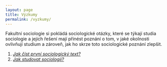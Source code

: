 ```yaml
---
layout: page
title: Výzkumy
permalink: /vyzkumy/
---
```


Fakultní sociologie si pokládá sociologické otázky, které se týkají studia sociologie a jejich řešení mají přinést poznání o tom, v jaké okolnosti ovlivňují studium a zároveň, jak ho skrze toto sociologické poznání zlepšit.

1. [*Jak číst první sociologický text?*](http://fakultnisociologie.cz/vyzkum/2018/07/02/jak-cist-sociologii.html)
2. [*Jak studovat sociologii?*](http://fakultnisociologie.cz/vyzkum/2018/05/06/jak-studovat-sociologii.html)

